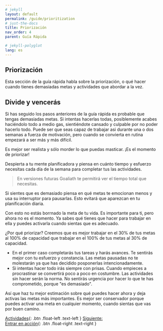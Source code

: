 ```yaml
---
# jekyll
layout: default
permalink: /guide/prioritization
# just-the-docs
title: Priorización
nav_order: 4
parent: Guía Rápida

# jekyll-polyglot
lang: es
---
```

## Priorización 

Esta sección de la guía rápida habla sobre la priorización, o qué hacer cuando tienes demasiadas metas y actividades que abordar a la vez.

## Divide y vencerás
Si has seguido los pasos anteriores de la guía rápida es probable que tengas demasiadas metas. Si intentas hacerlas todas, posiblemente acabes haciéndolo todo a medio gas, sientiéndote cansado y culpable por no poder hacerlo todo. Puede ser que seas capaz de trabajar asi durante una o dos semanas a fuerza de motivación, pero cuando se convierta en rutina empezará a ser más y más difícil.

Es mejor ser realista y sólo morder lo que puedas masticar. ¡Es el momento de priorizar!

Despierta a tu mente planificadora y piensa en cuánto tiempo y esfuerzo necesitas cada día de la semana para completar tus las actividades.

>En versiones futuras Goaliath te permitirá ver el tiempo total que necesitas.

Si sientes que es demasiado piensa en qué metas te emocionan menos y usa su interruptor para pausarlas. Esto evitará que aparezcan en tu planificación diaria.

Con esto no estás borrnado la meta de tu vida. Es importante para ti, pero ahora no es el momento. Ya sabes qué tienes que hacer para trabajar en ella y puedes activarla cuando sientas que es adecuado.

¿Por qué priorizar? Creemos que es mejor trabajar en el 30% de tus metas al 100% de capacidad que trabajar en el 100% de tus metas al 30% de capacidad.
  - En el primer caso completarás tus tareas y harás avances. Te sentirás mejor con tu esfuerzo y constancia. Las metas pausadas no te molestarán ya que has decidido posponerlas intencionadamente.
  - Si intentas hacer todo irás siempre con prisas. Cuando empieces a procrastinar se convertirá poco a poco en costumbre. Las actividades sin hacer serán la norma. No sentirás urgencia por hacer lo que te has comprometido, porque "es demasiado".

Así que haz tu mejor estimación sobre qué puedes hacer ahora y deja activas las metas más importantes. Es mejor ser conservador porque puedes activar una meta en cualquier momento, cuando sientas que vas por buen camino.

[Actividades](/guide/activities){: .btn .float-left .text-left }
[Siguiente:<br/>Entrar en acción](/guide/action){: .btn .float-right .text-right }
<br/><br/>
